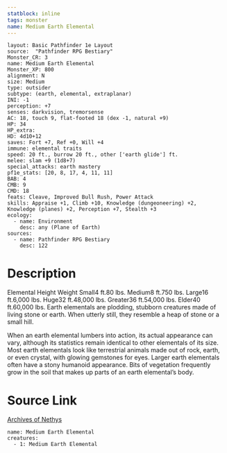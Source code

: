 ```yaml
---
statblock: inline
tags: monster
name: Medium Earth Elemental
---
```

```statblock
layout: Basic Pathfinder 1e Layout
source:  "Pathfinder RPG Bestiary"
Monster_CR: 3
name: Medium Earth Elemental
Monster_XP: 800
alignment: N
size: Medium
type: outsider
subtype: (earth, elemental, extraplanar)
INI: -1
perception: +7
senses: darkvision, tremorsense
AC: 18, touch 9, flat-footed 18 (dex -1, natural +9)
HP: 34
HP_extra: 
HD: 4d10+12
saves: Fort +7, Ref +0, Will +4
immune: elemental traits
speed: 20 ft., burrow 20 ft., other ['earth glide'] ft.
melee: slam +9 (1d8+7)
special_attacks: earth mastery
pf1e_stats: [20, 8, 17, 4, 11, 11]
BAB: 4
CMB: 9
CMD: 18
feats: Cleave, Improved Bull Rush, Power Attack
skills: Appraise +1, Climb +10, Knowledge (dungeoneering) +2, Knowledge (planes) +2, Perception +7, Stealth +3
ecology:
  - name: Environment
    desc: any (Plane of Earth)
sources:
  - name: Pathfinder RPG Bestiary
    desc: 122
```
# Description
Elemental Height Weight Small4 ft.80 lbs. Medium8 ft.750 lbs. Large16 ft.6,000 lbs. Huge32 ft.48,000 lbs. Greater36 ft.54,000 lbs. Elder40 ft.60,000 lbs.
 Earth elementals are plodding, stubborn creatures made of living stone or earth. When utterly still, they resemble a heap of stone or a small hill.

When an earth elemental lumbers into action, its actual appearance can vary, although its statistics remain identical to other elementals of its size. Most earth elementals look like terrestrial animals made out of rock, earth, or even crystal, with glowing gemstones for eyes. Larger earth elementals often have a stony humanoid appearance. Bits of vegetation frequently grow in the soil that makes up parts of an earth elemental’s body.
# Source Link
[Archives of Nethys](https://aonprd.com/MonsterDisplay.aspx?ItemName=Medium%20Earth%20Elemental)
```encounter-table
name: Medium Earth Elemental
creatures:
  - 1: Medium Earth Elemental
```

